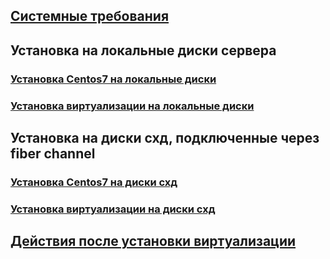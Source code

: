 
## [Системные требования](requirements.md)

## Установка на локальные диски сервера

### [Установка Centos7 на локальные диски](installation-Centos7-on-local-disks.md)

### [Установка виртуализации на локальные диски](instalation-hostvm-on-local-disks.md)

## Установка на диски схд, подключенные через fiber channel

### [Установка Centos7 на диски схд](installation-Centos7.md)

### [Установка виртуализации на диски схд](instalation-hostvm.md)

## [Действия после установки виртуализации](after-install.md)
